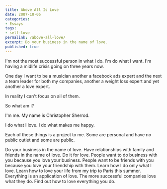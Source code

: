 ```yaml
---
title: Above All Is Love
date: 2007-10-05
categories:
- Essays
tags:
- self-love
permalink: /above-all-love/
excerpt: Do your business in the name of love.
published: true
---
```

I'm not the most successful person in what I do. I'm do what I want. I'm having a midlife crisis going on three years now.

One day I want to be a musician another a facebook ads expert and the next a team leader for both my companies, another a weight loss expert and yet another a love expert.

In reality I can't focus on all of them.

So what am I?

I'm me. My name is Christopher Sherrod.

I do what I love. I do what makes me happy.

Each of these things is a project to me. Some are personal and have no public outlet and some are public.

Do your business in the name of love. Have relationships with family and friends in the name of love. Do it for love. People want to do business with you because you love your business. People want to be friends with you because you love your friendship with them. Learn how I do only what I love. Learn how to love your life from my trip to Paris this summer. Everything is an application of love. The more successful companies love what they do. Find out how to love everything you do.